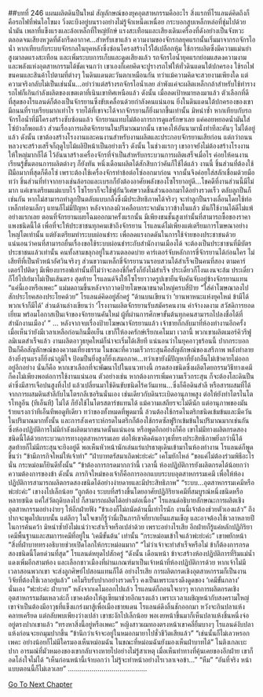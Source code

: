 ##บทที่ 246 แผนผลิตดินปืนใหม่
สัญลักษณ์ของยุคอุตสาหกรรมคืออะไร สิ่งแรกที่โรแลนด์คิดถึงก็คือรถไฟที่พ่นไอโขมง วิ่งตะบึงอยู่บนรางอย่างไม่รู้จักเหน็ดเหนื่อย
กระบอกสูบเหล็กหล่อที่ชุ่มไปด้วยน้ำมัน เพลาที่แข็งแรงและล้อเหล็กที่ใหญ่ยักษ์ แรงสะเทือนและเสียงเดินเครื่องที่ดังอย่างเป็นจังหวะ ตลอดจนเสียงหวูดที่ดังกรีดอากาศ...สำหรับเขาแล้ว ความงามของจักรกลยุคแรกนั้นเริ่มมาจากรถจักรไอน้ำ หากเทียบกับระบบจักรกลในยุคหลังซึ่งซ่อนโครงสร้างไว้ใต้เปลือกหุ้ม ใช้การผลิตซึ่งมีความแม่นยำสูงมาลดแรงสะเทือน และเพิ่มระบบการเก็บและดูดเสียงแล้ว รถจักรไอน้ำยุคแรกย่อมแสดงความงามและพลังแห่งอุตสาหกรรมได้ชัดเจนกว่า
เขาเองก็เคยคิดจะปูรางรถไฟให้ทั่วดินแดนใต้ปกครอง ใช้รถไฟขนคนและสินค้าไปตามที่ต่างๆ ในดินแดนตะวันตกเหมือนกัน ทว่าแม้ความคิดจะสวยงามเพียงใด แต่ความจริงกลับไม่เป็นเช่นนั้น...อย่าว่าแต่สร้างรถจักรไอน้ำเลย ลำพังแค่จะผลิตเหล็กกล้าสำหรับใช้ทำรางรถไฟก็เกินกำลังผลิตของเขตเตาที่เนินเขาทิศเหนือแล้ว
ดังนั้น เมื่อลดเป้าหมายลงมาแล้ว ตัวเลือกที่ดีที่สุดของโรแลนด์ก็ต้องเป็นจักรยานซึ่งขับเคลื่อนด้วยกำลังคนแน่นอน ยิ่งในดินแดนใต้ปกครองของเขามีถนนที่ราบเรียบมากเท่าไร รายได้ที่เขาจะได้จากจักรยานก็ยิ่งมากขึ้นเท่านั้น มิหนำซ้ำ หากเทียบกับรถจักรไอน้ำที่มีโครงสร้างซับซ้อนแล้ว จักรยานแทบไม่ต้องการการดูแลรักษาเลย แค่คอยหยอดน้ำมันใส่โซ่บ้างก็พอแล้ว
ส่วนเรื่องการผลิตจักรยานในปริมาณมากนั้น เขาคงให้อันนามานั่งทำทีละคันๆ ไม่ได้อยู่แล้ว ดังนั้น เขาต้องสร้างโรงงานและคนงานสำหรับงานผลิตและประกอบจักรยานเสียก่อน แต่กว่าถนนหลวงจะสร้างเสร็จก็ฤดูใบไม้ผลิปีหน้าเป็นอย่างเร็ว ดังนั้น ในช่วงแรกๆ เขาอาจยังไม่ต้องสร้างโรงงานให้ใหญ่มากก็ได้ ไว้อันนาสร้างเครื่องจักรที่จำเป็นสำหรับกระบวนการผลิตเสร็จเมื่อไร ค่อยให้คนงานเรียนรู้ขั้นตอนการผลิตต่างๆ ก็ยังทัน หนึ่งเดือนผลิตได้สักสิบกว่าคันก็ใช้ได้แล้ว งานนี้ ชิ้นส่วนที่ต้องใช้ฝีมือมากที่สุดก็คือโซ่ เพราะต้องใช้เครื่องจักรทำข้อต่อโซ่ออกมาก่อน จากนั้นจึงค่อยใส่สลักเชื่อมด้วยมือ
ทว่า ชิ้นส่วนที่ทำจากยางเช่นล้อรถและเบรกก็ยังต้องอาศัยพลังของโซโรยาอยู่ดี...โชคดีที่งานส่วนนี้มีไม่มาก แค่เขาเตรียมแม่แบบไว้ โซโรยาก็จะใช้พู่กันวิเศษวาดชิ้นส่วนออกมาได้อย่างรวดเร็ว ตลับลูกปืนก็เช่นกัน หากไม่สามารถทำลูกปืนตลับแบบกลิ้งซึ่งมีประสิทธิภาพได้จริงๆ จะทำลูกปืนรางเลื่อนโดยใช้ท่อเหล็กท่อนเล็กๆ แทนก็ไม่มีปัญหา หลังจากลงผิวเคลือบกระจกมันวาวข้างในแล้ว มันก็ใช้งานได้ดีไม่แพ้อย่างแรกเลย
ตอนที่จักรยานเผยโฉมออกมาครั้งแรกนั้น มีเพียงชนชั้นสูงเท่านั้นที่สามารถซื้อของราคาแพงชนิดนี้ได้ เพื่อที่จะให้ประชาชนทุกคนเข้าถึงจักรยาน โรแลนด์ไม่เพียงแต่เตรียมการโฆษณาอย่างใหญ่โตเท่านั้น แต่ยังเตรียมทำระบบผ่อนชำระ เพื่อลดแรงกดดันในการใช้จ่ายของประชาชนด้วย แน่นอนว่าคนที่สามารถยื่นเรื่องขอใช้ระบบผ่อนชำระกับสำนักงานเมืองได้ จะต้องเป็นประชาชนที่มีบัตรประชาชนแล้วเท่านั้น
คนทั้งสามขลุกอยู่ในสวนตลอดบ่าย คาร์เตอร์จับหลักการขี่จักรยานได้ก่อนใคร ไม่เสียทีที่เป็นหัวหน้าอัศวินจริงๆ ส่วนขวานเหล็กขี่จักรยานวนรอบสวนได้สำเร็จเป็นคนที่สอง ตามคาร์เตอร์ไปติดๆ มีเพียงบารอฟเท่านั้นที่ไม่ว่าจะลองขี่กี่ครั้งก็ยังไม่สำเร็จ ประเดี๋ยวก็โงนเงนจะล้ม ประเดี๋ยวก็โย้ไปเย้มาไม่เป็นเส้นตรง สุดท้าย โรแลนด์จึงให้โซโรยาวาดรูปเขายืนจับคันจับอยู่ข้างจักรยานแทน
“แค่นี้เองหรือเพคะ” แม่มดถามขึ้นหลังจากวาดป้ายโฆษณาขนาดใหญ่ครบสี่ป้าย
“ใส่คำโฆษณาลงไปสักประโยคสองประโยคด้วย” โรแลนด์คิดอยู่สักครู่ “ด้านบนเขียนว่า ‘ยานพาหนะแห่งยุคใหม่ ข้ามีได้ พวกเจ้าก็มีได้’ ส่วนด้านล่างเขียนว่า ‘โรงงานผลิตจักรยานรับสมัครคนงาน ค่าจ้างงดงาม สวัสดิการยอดเยี่ยม พร้อมโอกาสเป็นเจ้าของจักรยานคันใหม่ ผู้ที่ผ่านการศึกษาขั้นต้นทุกคนสามารถไปลงชื่อได้ที่สำนักงานเมือง’ ”
...
หลังจากจบเรื่องป้ายโฆษณาจักรยานแล้ว เจ้าชายก็กลับมาที่ห้องทำงานอีกครั้ง เมื่อเห็นว่ายังมีเวลาเหลือก่อนกินมื้อเย็น เขาก็ให้องครักษ์เรียกเคโมมา
เวลานี้ พวกเขาผลิตเมอร์คิวรีฟูลมิเนตสำเร็จแล้ว งานผลิตอาวุธยุคใหม่ก็น่าจะเริ่มได้เสียที แน่นอนว่าในยุคอาวุธร้อนนี้ ปากกระบอกปืนก็คือสัญลักษณ์ของความเที่ยงธรรม ในขณะที่ความเร็วกระสุนคือสัญลักษณ์ของเสรีภาพ พลังทำลายล้างยิ่งรุนแรงก็ยิ่งน่าภูมิใจ ป้อมปืนยิ่งสูงก็ยิ่งเสมอภาค...ทว่าเขายังมีปัญหาที่ยังกลืนไม่เข้าคายไม่ออกอยู่อีกอย่าง นั่นก็คือ หากเขาเลือกที่จะพัฒนาไปในแนวทางนี้ กรดสองชนิดซึ่งผลิตโดยกรรมวิธีทางเคมีก็คงไม่เพียงพอต่อการใช้งานแน่นอน
ตัวอย่างเช่น หากต้องการเพิ่มความเร็วกระสุน ก็จะต้องโละดินปืนดำซึ่งมีสารเจือปนสูงทิ้งไป แล้วเปลี่ยนมาใช้ดินขับชนิดไร้ควันแทน...ซึ่งก็คือดินสำลี หรือสารผสมที่ได้จากการผสมดินสำลีกับไนโตรกลีเซอรินนั่นเอง เช่นเดียวกับดินระเบิดอานุภาพสูง ต่อให้ยังทำไตรไนโตรโทลูอีน (ทีเอ็นที) ไม่ได้ ก็ยังใช้ไนโตรสตาร์ชแทนได้ แม้ความเสถียรจะไม่ดีนัก แต่อานุภาพของมันร้ายแรงกว่าทีเอ็นทีพอดูทีเดียว
ทว่าของทั้งหมดที่พูดมานี้ ล้วนต้องใช้กรดไนตริกชนิดเข้มข้นและมีควันในปริมาณมากทั้งนั้น และการสังเคราะห์กรดไนตริกก็ต้องใช้กรดซัลฟูริกเข้มข้นในปริมาณมากเช่นกัน ซึ่งห้องปฏิบัติการไม่มีกำลังผลิตมากขนาดนั้นแน่นอน หรือพูดอีกอย่างก็คือ เขาไม่มีทางผลิตกรดสองชนิดนี้ได้ด้วยกระบวนการทางอุตสาหกรรมเลย ต่อให้เขาคิดค้นอาวุธที่ทรงประสิทธิภาพยิ่งกว่านี้ได้ สุดท้ายก็ไม่มีกระสุนจะยิงอยู่ดี
พอเห็นหัวหน้านักเล่นแร่แปรธาตุเดินเข้ามาในห้องทำงาน โรแลนด์ก็พูดขึ้นว่า “ข้ามีภารกิจใหม่ให้เจ้าทำ”
“ฝ่าบาทตรัสมาเถิดพ่ะย่ะค่ะ” เคโมยักไหล่ “ขอแค่ไม่ต้องร่วมพิธีอะไรนั่น กระหม่อมก็ยินดีทั้งนั้น”
“ข้าต้องการกรดมากกว่านี้ เวลานี้ ห้องปฏิบัติการยังผลิตกรดได้น้อยกว่าความต้องการของข้า ดังนั้น ภารกิจใหม่ของเจ้าก็คือการออกแบบระบบอุตสาหกรรมเคมี เพื่อให้ห้องปฏิบัติการสามารถผลิตกรดสองชนิดได้อย่างง่ายดายและมีประสิทธิภาพ”
“ระบบ...อุตสาหกรรมเคมีหรือพ่ะย่ะค่ะ” เขางงไปเล็กน้อย
“ถูกต้อง ระบบที่สร้างขึ้นโดยอาศัยปฏิกิริยาเคมีที่สมบูรณ์หนึ่งชนิดหรือหลายชนิด แค่ใส่วัตถุดิบลงไป ก็สามารถผลิตได้อย่างต่อเนื่อง” โรแลนด์อธิบายลักษณะการผลิตเชิงอุตสาหกรรมอย่างง่ายๆ ให้อีกฝ่ายฟัง “ข้าเองก็ไม่ถนัดด้านนี้เท่าไรนัก งานนี้เจ้าต้องช่วยตัวเองแล้ว”
ถึงปากจะพูดไปแบบนั้น แต่ลึกๆ ในใจเขาก็รู้ว่านี่เป็นภารกิจที่ยากเย็นแสนเข็ญ และอาจต้องใช้เวลาหลายปีในการค้นคว้า มิหนำซ้ำยังไม่แน่ว่าจะสำเร็จหรือเปล่าด้วย เพราะอย่างไรเสีย อีกฝ่ายก็รู้แค่หลักปฏิกิริยาเคมีพื้นฐานและสมการเคมีที่อยู่ใน ‘เคมีขั้นต้น’ เท่านั้น
“กระหม่อมเข้าใจแล้วพ่ะย่ะค่ะ” เขาพยักหน้า “สิ่งที่ฝ่าบาททรงอธิบายช่วยเปิดโลกให้กระหม่อมมาก”
“ไม่ว่าเจ้าจะทำสำเร็จหรือไม่ ข้าก็ต้องการกรดสองชนิดนี้โดยด่วนที่สุด” โรแลนด์หยุดไปสักครู่ “ดังนั้น เดือนหน้า ข้าจะสร้างห้องปฏิบัติการที่ริมแม่น้ำแดงเพิ่มอีกสามห้อง และเลือกชาวเมืองที่ผ่านเกณฑ์มาเป็นเจ้าหน้าที่ห้องปฏิบัติการด้วย หากเจ้าไม่มีเวลาสอนพวกเขา จะส่งลูกศิษย์ไปสอนแทนก็ได้ อย่างไรเสีย การผลิตกรดเชิงอุตสาหกรรมก็เป็นงานวิจัยที่ต้องใช้เวลาอยู่แล้ว”
เคโมรีบรับปากอย่างรวดเร็ว คงเป็นเพราะแรงดึงดูดของ ‘เคมีขั้นกลาง’ นั่นเอง “พ่ะย่ะค่ะ ฝ่าบาท”
หลังจากเคโมออกไปแล้ว โรแลนด์ก็ถอนใจเบาๆ
หากการผลิตกรดเชิงอุตสาหกรรมล้มเหลวล่ะก็ เขาคงต้องให้ลูเซียมาช่วยอีกแรงแล้ว เพราะเวลาเผชิญหน้ากับสงครามใหญ่ เขาจำเป็นต้องมีอาวุธที่แข็งแกร่งมาสู้เพื่อเมืองชายแดน
โรแลนด์ดึงลิ้นชักออกมา หวังจะกินปลาแห้งคลายเครียด แต่กลับพบเพียงว่างเปล่า
เขาชะงักไปเล็กน้อย พอเงยหน้าขึ้นมาก็เห็นปลาแห้งชิ้นหนึ่งจ่ออยู่ตรงปากเขาแล้ว
“ทรงหาสิ่งนี้อยู่หรือเพคะ” หญิงสาวผมทองตรงหน้าเขาคลี่ยิ้มบางๆ
โรแลนด์งับปลาแห้งก่อนจะยกมุมปากขึ้น “ข้านึกว่าเจ้าจะอยู่ในหมอกมายาไปชั่วชีวิตเสียแล้ว”
“เช่นนั้นก็ไม่เลวหรอกเพคะ อย่างน้อยก็ไม่มีใครมองเห็นหม่อมฉัน ในขณะที่หม่อมฉันยังมองเห็นฝ่าบาทได้” ไนติงเกลเบะปาก
อารมณ์ที่มัวหมองของเขากลับจางหายไปอย่างไม่รู้สาเหตุ เมื่อเห็นท่าทางที่คุ้นเคยของอีกฝ่าย เขาก็อดโล่งใจไม่ได้ “เห็นก่อนหน้านี้เจ้าบอกว่า ไม่รู้จะทำหน้าอย่างไรเวลาเจอข้า...”
“หืม”
“อันที่จริง หน้าแบบตอนนี้ก็ไม่เลวเลย”
........................................




[Go To Next Chapter]( ./159.md)